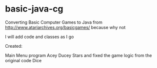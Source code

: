 # basic-java-cg

Converting Basic Computer Games to Java from http://www.atariarchives.org/basicgames/ because why not

I will add code and classes as I go

Created:

 Main Menu program
 Acey Ducey
 Stars and fixed the game logic from the original code
 Dice
